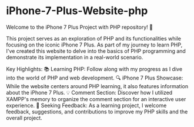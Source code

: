 # iPhone-7-Plus-Website-php

Welcome to the iPhone 7 Plus Project with PHP repository! 📱

This project serves as an exploration of PHP and its functionalities while focusing on the iconic iPhone 7 Plus. As part of my journey to learn PHP, I've created this website to delve into the basics of PHP programming and demonstrate its implementation in a real-world scenario.

Key Highlights:
📚 Learning PHP: Follow along with my progress as I dive into the world of PHP and web development.
🔍 iPhone 7 Plus Showcase: While the website centers around PHP learning, it also features information about the iPhone 7 Plus.
💡 Comment Section: Discover how I utilized XAMPP's memory to organize the comment section for an interactive user experience.
🎯 Seeking Feedback: As a learning project, I welcome feedback, suggestions, and contributions to improve my PHP skills and the overall project.
